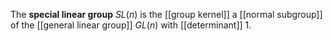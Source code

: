 The **special linear group** $SL(n)$ is the [[group kernel]] a [[normal subgroup]] of the [[general linear group]] $GL(n)$ with [[determinant]] 1.